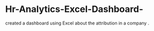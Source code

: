 # Hr-Analytics-Excel-Dashboard-
created a dashboard using Excel about the attribution in a company .

